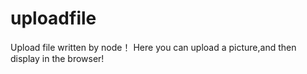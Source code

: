 # uploadfile
Upload file written by node！
Here you can upload a picture,and then display in the browser!
